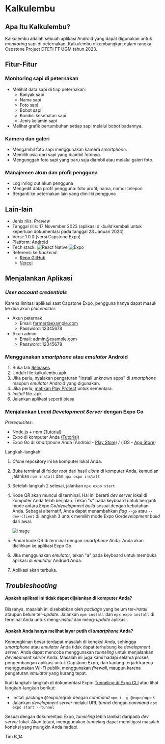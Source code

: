 # Kalkulembu

## Apa Itu Kalkulembu?
Kalkulembu adalah sebuah aplikasi Android yang dapat digunakan untuk _monitoring_ sapi di peternakan. Kalkulembu dikembangkan dalam rangka Capstone Project DTETI FT UGM tahun 2023.

## Fitur-Fitur

### Monitoring sapi di peternakan
- Melihat data sapi di tiap peternakan:
  - Banyak sapi
  - Nama sapi
  - Foto sapi
  - Bobot sapi
  - Kondisi kesehatan sapi
  - Jenis kelamin sapi
- Melihat grafik pertumbuhan setiap sapi melalui bobot badannya.

### Kamera dan galeri
- Mengambil foto sapi menggunakan kamera _smartphone_.
- Memilih usia dari sapi yang diambil fotonya.
- Mengunggah foto sapi yang baru saja diambil atau melalui galeri foto.

### Manajemen akun dan profil pengguna
- Log in/log out akun pengguna
- Mengedit data profil pengguna: foto profil, nama, nomor telepon
- Berganti ke peternakan lain yang dimiliki pengguna

## Lain-lain
- Jenis rilis: _Preview_
- Tanggal rilis: 17 November 2023 (aplikasi di-_build_ kembali untuk keperluan dokumentasi pada tanggal 28 Januari 2024)
- Versi: 1.0.0 (versi Capstone Expo)
- Platform: Android
- Tech stack: 
![React Native](https://img.shields.io/badge/react_native-%2320232a.svg?style=for-the-badge&logo=react&logoColor=%2361DAFB)
![Expo](https://img.shields.io/badge/expo-1C1E24?style=for-the-badge&logo=expo&logoColor=#D04A37)
- Referensi ke _backend_:
  - [Repo GitHub](https://github.com/Capstone-B-14/kalkulembu-be-main)
  - [Vercel](https://kalkulembu-be-main.vercel.app/)

## Menjalankan Aplikasi
### _User account credentials_
Karena limitasi aplikasi saat Capstone Expo, pengguna hanya dapat masuk ke dua akun _placeholder_:
- Akun peternak
  - Email: farmer@example.com
  - Password: 12345678
- Akun admin
  - Email: admin@example.com
  - Password: 12345678

### Menggunakan _smartphone_ atau _emulator_ Android
1. Buka tab [Releases](https://github.com/Capstone-B-14/kalkulembu-mobile-fe/releases)
2. Unduh file kalkulembu.apk
3. Jika perlu, nyalakan pengaturan "Install unknown apps" di _smartphone_ maupun _emulator_ Android yang digunakan.
4. Jika perlu, [matikan Play Protect](https://support.google.com/googleplay/answer/2812853?hl=en) untuk sementara.
5. _Install_ file .apk
6. Jalankan aplikasi seperti biasa

### Menjalankan _Local Development Server_ dengan Expo Go
_Prerequisites_:
- Node.js + npm [(Tutorial)](https://docs.npmjs.com/downloading-and-installing-node-js-and-npm/)
- Expo di komputer Anda [(Tutorial)](https://docs.expo.dev/get-started/installation/)
- Expo Go di _smartphone_ Anda (Android - [Play Store](https://play.google.com/store/apps/details?id=host.exp.exponent&hl=en&gl=US)) / (iOS - [App Store](https://apps.apple.com/us/app/expo-go/id982107779))

Langkah-langkah:
1. _Clone_ repository ini ke komputer lokal Anda.
2. Buka terminal di folder _root_ dari hasil _clone_ di komputer Anda, kemudian jalankan ```npm install``` dan ```npx expo install```
3. Setelah langkah 2 selesai, jalankan ```npx expo start```
4. Kode QR akan muncul di terminal. Hal ini berarti _dev server_ lokal di komputer Anda telah berjalan. 
   Tekan "s" pada keyboard untuk berganti mode antara Expo Go/_development build_ sesuai dengan kebutuhan Anda. Sebagai alternatif, Anda dapat menambahkan _flag_ ```--go``` atau ```--dev-client``` di langkah 3 untuk memilih mode Expo Go/_development build_ dari awal.

   ![image](https://github.com/Capstone-B-14/kalkulembu-mobile-fe/assets/70407002/48e2b3b4-def1-4f21-974f-86915c2f9784)
6. Pindai kode QR di terminal dengan _smartphone_ Anda. Anda akan dialihkan ke aplikasi Expo Go.
7. Jika menggunakan _emulator_, tekan "a" pada keyboard untuk membuka aplikasi di _emulator_ Android Anda.
8. Aplikasi akan terbuka.

## _Troubleshooting_
#### Apakah aplikasi ini tidak dapat dijalankan di komputer Anda?
Biasanya, masalah ini disebabkan oleh _package_ yang belum ter-_install_ ataupun belum ter-_update_. Jalankan ```npm install``` dan ```npx expo install``` di terminal Anda untuk meng-_install_ dan meng-_update_ aplikasi.
#### Apakah Anda hanya melihat layar putih di _smartphone_ Anda?
Kemungkinan besar terdapat masalah di koneksi Anda, sehingga _smartphone_ atau _emulator_ Anda tidak dapat terhubung ke _development server_. Anda dapat mencoba menggunakan _tunneling_ untuk menjalankan _development server_ Anda. Masalah ini juga kami hadapi selama proses pengembangan aplikasi untuk Capstone Expo, dan kadang terjadi karena menggunakan Wi-Fi publik, menggunakan _firewall_, maupun karena pengaturan _emulator_ yang kurang tepat.

Ikuti langkah-langkah di dokumentasi Expo: [Tunneling di Expo CLI](https://docs.expo.dev/more/expo-cli/#tunneling) atau lihat langkah-langkah berikut:
- Install package @expo/ngrok dengan _command_ ```npm i -g @expo/ngrok```
- Jalankan _development server_ melalui URL _tunnel_ dengan _command_ ```npx expo start --tunnel```

Sesuai dengan dokumentasi Expo, _tunneling_ lebih lambat daripada _dev server_ lokal. Akan tetapi, menggunakan _tunneling_ dapat memitigasi masalah koneksi yang mungkin Anda hadapi.


Tim B_14
